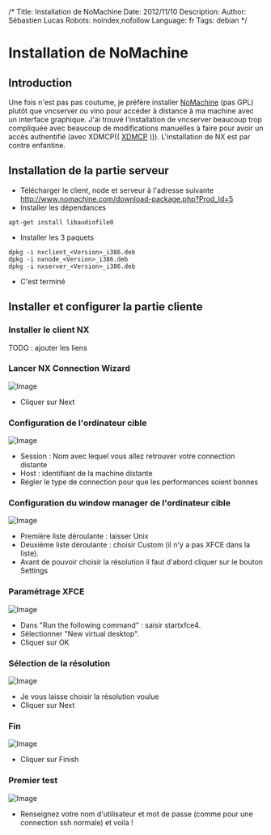 /*
Title: Installation de NoMachine
Date: 2012/11/10
Description: 
Author: Sébastien Lucas
Robots: noindex,nofollow
Language: fr
Tags: debian
*/
# Installation de NoMachine

## Introduction
Une fois n'est pas pas coutume, je préfère installer [NoMachine](http://www.nomachine.com/) (pas GPL) plutôt que vncserver ou vino pour accéder à distance à ma machine avec un interface graphique. J'ai trouvé l'installation de vncserver beaucoup trop compliquée avec beaucoup de modifications manuelles à faire pour avoir un accès authentifié (avec XDMCP(( [XDMCP](http://fr.wikipedia.org/wiki/Special:Search?search=XDMCP) ))). L'installation de NX est par contre enfantine.

## Installation de la partie serveur

*	Télécharger le client, node et serveur à l'adresse suivante http://www.nomachine.com/download-package.php?Prod_Id=5
*	Installer les dépendances

```
apt-get install libaudiofile0
```

*	Installer les 3 paquets

```
dpkg -i nxclient_<Version>_i386.deb 
dpkg -i nxnode_<Version>_i386.deb 
dpkg -i nxserver_<Version>_i386.deb 
```

*	C'est terminé

## Installer et configurer la partie cliente

### Installer le client NX
TODO : ajouter les liens

### Lancer NX Connection Wizard

![Image](/fr/debian/nxclient01.png)

*	Cliquer sur Next

### Configuration de l'ordinateur cible

![Image](/fr/debian/nxclient02.png)

*	Session : Nom avec lequel vous allez retrouver votre connection distante
*	Host : identifiant de la machine distante
*	Régler le type de connection pour que les performances soient bonnes

### Configuration du window manager de l'ordinateur cible

![Image](/fr/debian/nxclient03.png)

*	Première liste déroulante : laisser Unix
*	Deuxième liste déroulante : choisir Custom (il n'y a pas XFCE dans la liste).
*	Avant de pouvoir choisir la résolution il faut d'abord cliquer sur le bouton Settings

### Paramétrage XFCE

![Image](/fr/debian/nxclient04.png)

*	Dans "Run the following command" : saisir startxfce4.
*	Sélectionner "New virtual desktop".
*	Cliquer sur OK

### Sélection de la résolution

![Image](/fr/debian/nxclient05.png)

*	Je vous laisse choisir la résolution voulue
*	Cliquer sur Next

### Fin

![Image](/fr/debian/nxclient06.png)

*	Cliquer sur Finish

### Premier test

![Image](/fr/debian/nxclient07.png)

*	Renseignez votre nom d'utilisateur et mot de passe (comme pour une connection ssh normale) et voila !

